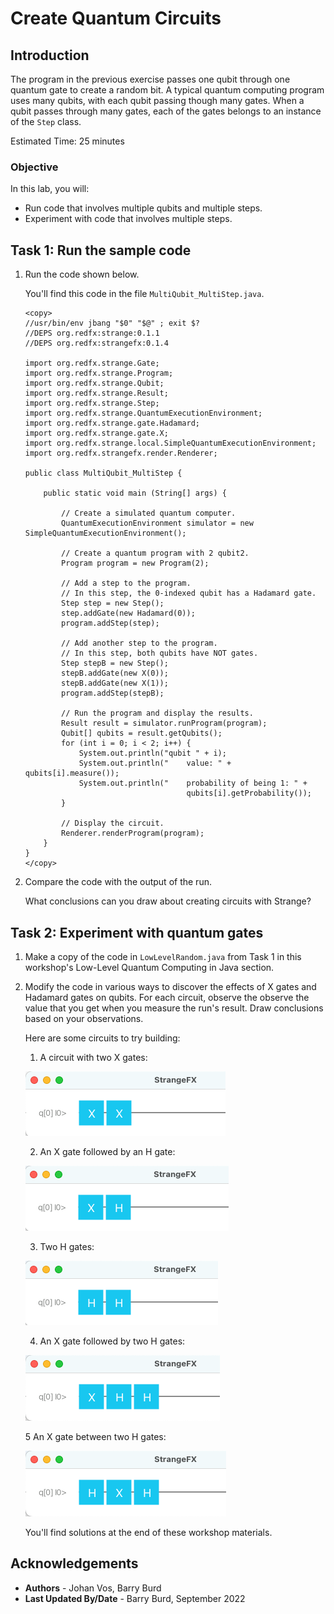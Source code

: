 # Create Quantum Circuits

## Introduction

The program in the previous exercise passes one qubit through one quantum gate to create a random bit. A typical quantum computing program uses many qubits, with each qubit passing though many gates. When a qubit passes through many gates, each of the gates belongs to an instance of the `Step` class.

Estimated Time: 25 minutes

### Objective

In this lab, you will:

* Run code that involves multiple qubits and multiple steps.
* Experiment with code that involves multiple steps.

## Task 1: Run the sample code

1. Run the code shown below.

    You'll find this code in the file `MultiQubit_MultiStep.java`. 

    ```
    <copy>
    //usr/bin/env jbang "$0" "$@" ; exit $?
    //DEPS org.redfx:strange:0.1.1
    //DEPS org.redfx:strangefx:0.1.4
    
    import org.redfx.strange.Gate;
    import org.redfx.strange.Program;
    import org.redfx.strange.Qubit;
    import org.redfx.strange.Result;
    import org.redfx.strange.Step;
    import org.redfx.strange.QuantumExecutionEnvironment;
    import org.redfx.strange.gate.Hadamard;
    import org.redfx.strange.gate.X;
    import org.redfx.strange.local.SimpleQuantumExecutionEnvironment;
    import org.redfx.strangefx.render.Renderer;
    
    public class MultiQubit_MultiStep {
    
        public static void main (String[] args) {
    
            // Create a simulated quantum computer.
            QuantumExecutionEnvironment simulator = new SimpleQuantumExecutionEnvironment();
    
            // Create a quantum program with 2 qubit2.
            Program program = new Program(2);
    
            // Add a step to the program.
            // In this step, the 0-indexed qubit has a Hadamard gate.
            Step step = new Step();
            step.addGate(new Hadamard(0));
            program.addStep(step);
    
            // Add another step to the program.
            // In this step, both qubits have NOT gates.
            Step stepB = new Step();
            stepB.addGate(new X(0));
            stepB.addGate(new X(1));
            program.addStep(stepB);
    
            // Run the program and display the results.
            Result result = simulator.runProgram(program);
            Qubit[] qubits = result.getQubits();        
            for (int i = 0; i < 2; i++) {
                System.out.println("qubit " + i);
                System.out.println("    value: " + qubits[i].measure());
                System.out.println("    probability of being 1: " +
                                        qubits[i].getProbability());
            }
    
            // Display the circuit.
            Renderer.renderProgram(program);
        }
    }
    </copy>
    ```

2. Compare the code with the output of the run.

   What conclusions can you draw about creating circuits with Strange?

## Task 2: Experiment with quantum gates

1. Make a copy of the code in `LowLevelRandom.java` from Task 1 in this workshop's Low-Level Quantum Computing in Java section.

2. Modify the code in various ways to discover the effects of X gates and Hadamard gates on qubits. For each circuit, observe the observe the value that you get when you measure the run's result. Draw conclusions based on your observations.

   Here are some circuits to try building:

   1. A circuit with two X gates:

   ![Image: Two X gates](./images/xx.png)

   2. An X gate followed by an H gate:

   ![Image: X gate followed by H gate](./images/xh.png)

   3. Two H gates:

   ![Image: Two H gates](./images/hh.png)

   4. An X gate followed by two H gates:

   ![Image: X gate followed by two H gates](./images/xhh.png)

   5 An X gate between two H gates:

   ![Image: X gate between two H gates](./images/hxh.png)

   You'll find solutions at the end of these workshop materials.

## Acknowledgements

* **Authors** - Johan Vos, Barry Burd
* **Last Updated By/Date** - Barry Burd, September 2022